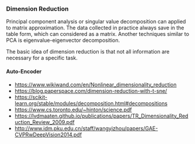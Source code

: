 ### Dimension Reduction

Principal component analysis or singular value decomposition can applied to matrix approximation.
The data collected in practice always save in the table form, which can considered as a matrix. Another techniques similar to PCA is  eigenvalue-eigenvector decomposition.

The basic idea of dimension reduction is that not all information are necessary for a specific task.

#### Auto-Encoder



* https://www.wikiwand.com/en/Nonlinear_dimensionality_reduction
* https://blog.paperspace.com/dimension-reduction-with-t-sne/
* https://scikit-learn.org/stable/modules/decomposition.html#decompositions
* https://www.cs.toronto.edu/~hinton/science.pdf
* https://lvdmaaten.github.io/publications/papers/TR_Dimensionality_Reduction_Review_2009.pdf
* http://www.idm.pku.edu.cn/staff/wangyizhou/papers/GAE-CVPRwDeepVision2014.pdf